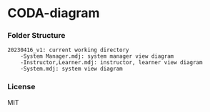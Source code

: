 # CODA-diagram

### Folder Structure

    20230416_v1: current working directory
        -System Manager.mdj: system manager view diagram
        -Instructor,Learner.mdj: instructor, learner view diagram
        -System.mdj: system view diagram

### License

MIT